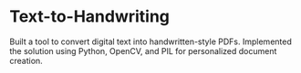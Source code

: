 # Text-to-Handwriting
Built a tool to convert digital text into handwritten-style PDFs. Implemented the solution using Python, OpenCV, and PIL for personalized document creation.
